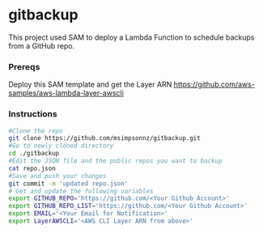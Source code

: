 # gitbackup

This project used SAM to deploy a Lambda Function to schedule backups from a GitHub repo.
### Prereqs
Deploy this SAM template and get the Layer ARN
https://github.com/aws-samples/aws-lambda-layer-awscli

### Instructions
```bash
#Clone the repo
git clone https://github.com/msimpsonnz/gitbackup.git
#Go to newly cloned directory
cd ./gitbackup
#Edit the JSON file and the public repos you want to backup
cat repo.json
#Save and push your changes
git commit -m 'updated repo.json'
# Get and update the following variables
export GITHUB_REPO='https://github.com/<Your Github Account>'
export GITHUB_REPO_LIST='https://github.com/<Your Github Account>'
export EMAIL='<Your Email for Notification>'
export LayerAWSCLI='<AWS CLI Layer ARN from above>'

